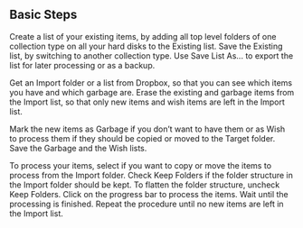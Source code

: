 ## Basic Steps
Create a list of your existing items, by adding all top level folders of one collection type on all your hard disks to the Existing list.  Save the Existing list, by switching to another collection type.  Use Save List As... to export the list for later processing or as a backup.

Get an Import folder or a list from Dropbox, so that you can see which items you have and which garbage are.  Erase the existing and garbage items from the Import list, so that only new items and wish items are left in the Import list.

Mark the new items as Garbage if you don’t want to have them or as Wish to process them if they should be copied or moved to the Target folder.  Save the Garbage and the Wish lists.

To process your items, select if you want to copy or move the items to process from the Import folder.  Check Keep Folders if the folder structure in the Import folder should be kept.  To flatten the folder structure, uncheck Keep Folders.  Click on the progress bar to process the items.  Wait until the processing is finished.
Repeat the procedure until no new items are left in the Import list.
